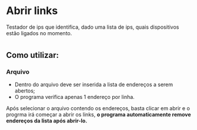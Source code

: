 # Abrir links
Testador de ips que identifica, dado uma lista de ips, quais dispositivos estão ligados no momento.

#
## Como utilizar:

### Arquivo

- Dentro do arquivo deve ser inserida a lista de endereços a serem abertos;  
- O programa verifica apenas 1 endereço por linha.   

Após selecionar o arquivo contendo os endereços, basta clicar em abrir e o progrma irá começar a abrir os links, **o programa automaticamente remove endereços da lista após abrir-lo.**